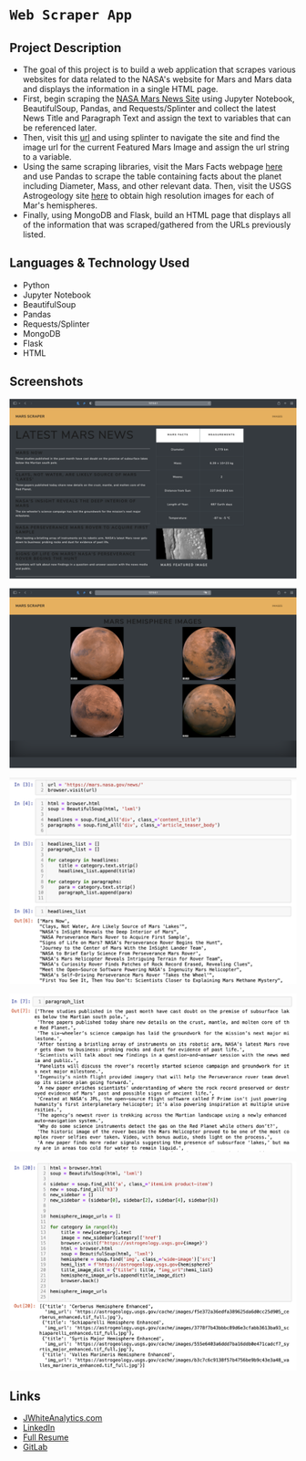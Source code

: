 # `Web Scraper App`

## Project Description

-  The goal of this project is to build a web application that scrapes various websites for data related to the NASA's website for Mars and Mars data and displays the information in a single HTML page.
- First, begin scraping the [NASA Mars News Site](https://mars.nasa.gov/news/) using Jupyter Notebook, BeautifulSoup, Pandas, and Requests/Splinter and collect the latest News Title and Paragraph Text and assign the text to variables that can be referenced later.
- Then, visit this [url](https://data-class-jpl-space.s3.amazonaws.com/JPL_Space/index.html) and using splinter to navigate the site and find the image url for the current Featured Mars Image and assign the url string to a variable.
- Using the same scraping libraries, visit the Mars Facts webpage [here](https://space-facts.com/mars/) and use Pandas to scrape the table containing facts about the planet including Diameter, Mass, and other relevant data. Then, visit the USGS Astrogeology site [here](https://astrogeology.usgs.gov/search/results?q=hemisphere+enhanced&k1=target&v1=Mars) to obtain high resolution images for each of Mar's hemispheres.
- Finally, using MongoDB and Flask, build an HTML page that displays all of the information that was scraped/gathered from the URLs previously listed.


## Languages & Technology Used

- Python
- Jupyter Notebook
- BeautifulSoup
- Pandas
- Requests/Splinter
- MongoDB
- Flask
- HTML

## Screenshots
![image](/Images/screenshot4.png)

![image](/Images/screenshot5.png)

![image](/Images/screenshot1.png)

![image](/Images/screenshot2.png)

![image](/Images/screenshot3.png)

## Links
- [JWhiteAnalytics.com](https://jwhiteanalytics.com)
- [LinkedIn](https://www.linkedin.com/in/jwhite1987)
- [Full Resume](https://jwhiteanalytics.com/JWhite%20DataAnalyst.pdf)
- [GitLab](https://gitlab.com/jimmywhite1987)
